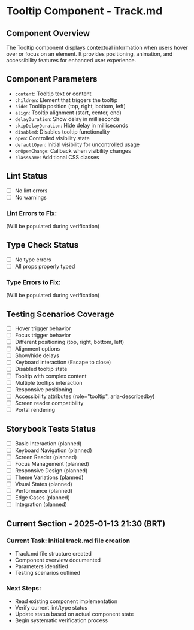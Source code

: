 # Tooltip Component - Track.md

## Component Overview

The Tooltip component displays contextual information when users hover over or focus on an element. It provides positioning, animation, and accessibility features for enhanced user experience.

## Component Parameters

- `content`: Tooltip text or content
- `children`: Element that triggers the tooltip
- `side`: Tooltip position (top, right, bottom, left)
- `align`: Tooltip alignment (start, center, end)
- `delayDuration`: Show delay in milliseconds
- `skipDelayDuration`: Hide delay in milliseconds
- `disabled`: Disables tooltip functionality
- `open`: Controlled visibility state
- `defaultOpen`: Initial visibility for uncontrolled usage
- `onOpenChange`: Callback when visibility changes
- `className`: Additional CSS classes

## Lint Status

- [ ] No lint errors
- [ ] No warnings

### Lint Errors to Fix:

(Will be populated during verification)

## Type Check Status

- [ ] No type errors
- [ ] All props properly typed

### Type Errors to Fix:

(Will be populated during verification)

## Testing Scenarios Coverage

- [ ] Hover trigger behavior
- [ ] Focus trigger behavior
- [ ] Different positioning (top, right, bottom, left)
- [ ] Alignment options
- [ ] Show/hide delays
- [ ] Keyboard interaction (Escape to close)
- [ ] Disabled tooltip state
- [ ] Tooltip with complex content
- [ ] Multiple tooltips interaction
- [ ] Responsive positioning
- [ ] Accessibility attributes (role="tooltip", aria-describedby)
- [ ] Screen reader compatibility
- [ ] Portal rendering

## Storybook Tests Status

- [ ] Basic Interaction (planned)
- [ ] Keyboard Navigation (planned)
- [ ] Screen Reader (planned)
- [ ] Focus Management (planned)
- [ ] Responsive Design (planned)
- [ ] Theme Variations (planned)
- [ ] Visual States (planned)
- [ ] Performance (planned)
- [ ] Edge Cases (planned)
- [ ] Integration (planned)

## Current Section - 2025-01-13 21:30 (BRT)

### Current Task: Initial track.md file creation

- Track.md file structure created
- Component overview documented
- Parameters identified
- Testing scenarios outlined

### Next Steps:

- Read existing component implementation
- Verify current lint/type status
- Update status based on actual component state
- Begin systematic verification process
